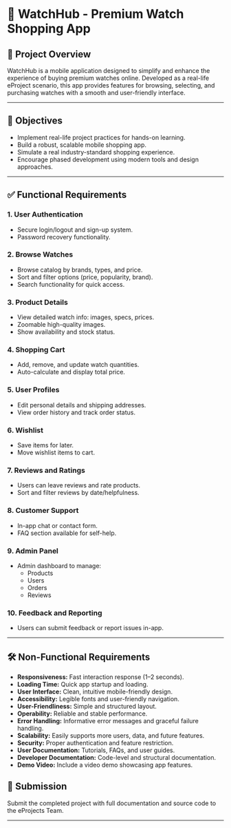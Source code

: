 # 📱 WatchHub - Premium Watch Shopping App

## 📘 Project Overview

WatchHub is a mobile application designed to simplify and enhance the experience of buying premium watches online. Developed as a real-life eProject scenario, this app provides features for browsing, selecting, and purchasing watches with a smooth and user-friendly interface.

---

## 🎯 Objectives

- Implement real-life project practices for hands-on learning.
- Build a robust, scalable mobile shopping app.
- Simulate a real industry-standard shopping experience.
- Encourage phased development using modern tools and design approaches.

---

## ✅ Functional Requirements

### 1. User Authentication

- Secure login/logout and sign-up system.
- Password recovery functionality.

### 2. Browse Watches

- Browse catalog by brands, types, and price.
- Sort and filter options (price, popularity, brand).
- Search functionality for quick access.

### 3. Product Details

- View detailed watch info: images, specs, prices.
- Zoomable high-quality images.
- Show availability and stock status.

### 4. Shopping Cart

- Add, remove, and update watch quantities.
- Auto-calculate and display total price.

### 5. User Profiles

- Edit personal details and shipping addresses.
- View order history and track order status.

### 6. Wishlist

- Save items for later.
- Move wishlist items to cart.

### 7. Reviews and Ratings

- Users can leave reviews and rate products.
- Sort and filter reviews by date/helpfulness.

### 8. Customer Support

- In-app chat or contact form.
- FAQ section available for self-help.

### 9. Admin Panel

- Admin dashboard to manage:
  - Products
  - Users
  - Orders
  - Reviews

### 10. Feedback and Reporting

- Users can submit feedback or report issues in-app.

---

## 🛠️ Non-Functional Requirements

- **Responsiveness:** Fast interaction response (1–2 seconds).
- **Loading Time:** Quick app startup and loading.
- **User Interface:** Clean, intuitive mobile-friendly design.
- **Accessibility:** Legible fonts and user-friendly navigation.
- **User-Friendliness:** Simple and structured layout.
- **Operability:** Reliable and stable performance.
- **Error Handling:** Informative error messages and graceful failure handling.
- **Scalability:** Easily supports more users, data, and future features.
- **Security:** Proper authentication and feature restriction.
- **User Documentation:** Tutorials, FAQs, and user guides.
- **Developer Documentation:** Code-level and structural documentation.
- **Demo Video:** Include a video demo showcasing app features.

## 📩 Submission

Submit the completed project with full documentation and source code to the eProjects Team.

---
